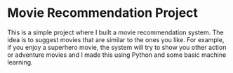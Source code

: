 ﻿# Movie Recommendation Project
This is a simple project where I built a movie recommendation system. The idea is to suggest movies that are similar to the ones you like. For example, if you enjoy a superhero movie, the system will try to show you other action or adventure movies and I made this using Python and some basic machine learning.
